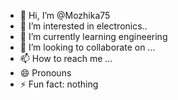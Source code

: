 - 👋 Hi, I’m @Mozhika75
- 👀 I’m interested in electronics..
- 🌱 I’m currently learning engineering
- 💞️ I’m looking to collaborate on ...
- 📫 How to reach me ...
- 😄 Pronouns
- ⚡ Fun fact: nothing

<!---
Mozhika75/Mozhika75 is a ✨ special ✨ repository because its `README.md` (this file) appears on your GitHub profile.
You can click the Preview link to take a look at your changes.
--->
